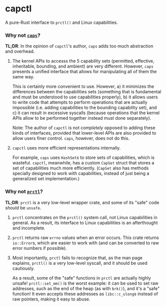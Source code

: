 # capctl

A pure-Rust interface to `prctl()` and Linux capabilities.

### Why not [`caps`](https://crates.io/crates/caps)?

**TL;DR**: In the opinion of `capctl`'s author, `caps` adds too much abstraction and overhead.

1. The kernel APIs to accesss the 5 capability sets (permitted, effective, inheritable, bounding, and ambient) are very different. However, `caps` presents a unified interface that allows for manipulating all of them the same way.

   This is certainly more convenient to use. However, a) it minimizes the differences between the capabilities sets (something that is fundamental and must be understood to use capabilities properly), b) it allows users to write code that attempts to perform operations that are actually impossible (i.e. adding capabilities to the bounding capability set), and c) it can result in excessive syscalls (because operations that the kernel APIs allow to be performed together instead must done separately).

   Note: The author of `capctl` is not *completely* opposed to adding these kinds of interfaces, provided that lower-level APIs are also provided to allow users finer control. `caps`, however, does not do this.

2. `capctl` uses more efficient representations internally.

   For example, `caps` uses `HashSet`s to store sets of capabilities, which is wasteful. `capctl`, meanwhile, has a custom `CapSet` struct that stores a set of capabilities much more efficiently. (`CapSet` also has methods specially designed to work with capabilities, instead of just being a generalized set implementation.)

### Why not [`prctl`](https://crates.io/crates/prctl)?

**TL;DR**: `prctl` is a very low-level wrapper crate, and some of its "safe" code *should* be `unsafe`.

1. `prctl` concentrates on the `prctl()` system call, not Linux capabilities in general. As a result, its interface to Linux capabilities is an afterthought and incomplete.

2. `prctl` returns raw `errno` values when an error occurs. This crate returns `io::Error`s, which are easier to work with (and can be converted to raw error numbers if possible).

3. Most importantly, `prctl` fails to recognize that, as the man page explains, `prctl()` is a very low-level syscall, and it should be used cautiously.

   As a result, some of the "safe" functions in `prctl` are actually highly unsafe! `prctl::set_mm()` is the worst example: it can be used to set raw addresses, such as the end of the heap (as with `brk()`), and it's a "safe" function! It even accepts these addresses as `libc::c_ulong`s instead of raw pointers, making it easy to abuse.

